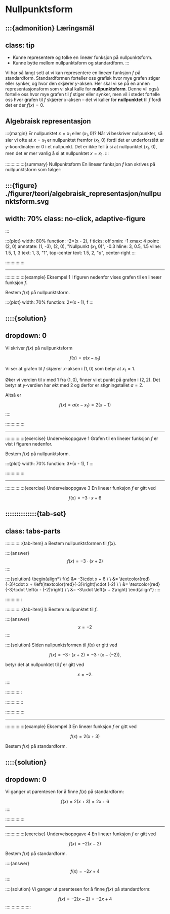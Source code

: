 # Nullpunktsform

:::{admonition} Læringsmål
---
class: tip
---
* Kunne representere og tolke en lineær funksjon på nullpunktsform.
* Kunne bytte mellom nullpunktsform og standardform. 
:::


Vi har så langt sett at vi kan representere en lineær funksjon $f$ på standardform. Standardformen forteller oss grafisk hvor mye grafen stiger eller synker, og hvor den skjærer $y$-aksen. Her skal vi se på en annen representasjonsform som vi skal kalle for **nullpunktsform**. Denne vil også fortelle oss hvor mye grafen til $f$ stiger eller synker, men vil i stedet fortelle oss hvor grafen til $f$ skjærer $x$-aksen – det vi kaller for **nullpunktet** til $f$ fordi det er der $f(x) = 0$.


## Algebraisk representasjon

:::{margin} Er nullpunktet $x = x_1$ eller $(x_1, 0)$?
Når vi beskriver nullpunkter, så sier vi ofte at $x = x_1$ er nullpunktet fremfor $(x_1, 0)$ fordi det er underforstått er $y$-koordinaten er $0$ i et nullpunkt. Det er ikke feil å si at nullpunktet $(x_1, 0)$, men det er mer vanlig å si at nullpunktet $x = x_1$.
:::

:::::::::::::::{summary} Nullpunktsform
En lineær funksjon $f$ kan skrives på nullpunktsform som følger:

:::{figure} ./figurer/teori/algebraisk_representasjon/nullpunktsform.svg
---
width: 70%
class: no-click, adaptive-figure
---
:::


:::{plot}
width: 80%
function: -2*(x - 2), f
ticks: off
xmin: -1
xmax: 4
point: (2, 0)
annotate: (1, -3), (2, 0), "Nullpunkt $(x_1, 0)$", -0.3
hline: 3, 0.5, 1.5
vline: 1.5, 1, 3
text: 1, 3, "$1$", top-center
text: 1.5, 2, "$a$", center-right
:::





:::::::::::::::



---



:::::::::::::::{example} Eksempel 1
I figuren nedenfor vises grafen til en lineær funksjon $f$.


Bestem $f(x)$ på nullpunktsform.


:::{plot}
width: 70%
function: 2*(x - 1), f
:::


::::{solution}
---
dropdown: 0
---
Vi skriver $f(x)$ på nullpunktsform

$$
f(x) = a(x - x_1)
$$

Vi ser at grafen til $f$ skjærer $x$-aksen i $(1, 0)$ som betyr at $x_1 = 1$. 

Øker vi verdien til $x$ med $1$ fra $(1, 0)$, finner vi et punkt på grafen i $(2, 2)$. Det betyr at $y$-verdien har økt med $2$ og derfor er stigningstallet $a = 2$. 

Altså er 

$$
f(x) = a(x - x_1) = 2(x - 1)
$$
::::


:::::::::::::::


---




:::::::::::::::{exercise} Underveisoppgave 1
Grafen til en lineær funksjon $f$ er vist i figuren nedenfor.

Bestem $f(x)$ på nullpunktsform.



:::{plot}
width: 70%
function: 3*(x - 1), f
:::



:::::::::::::::





---




:::::::::::::::{exercise} Underveisoppgave 3
En lineær funksjon $f$ er gitt ved 

$$
f(x) = -3\cdot x + 6
$$

::::::::::::::{tab-set}
---
class: tabs-parts
---
:::::::::::::{tab-item} a
Bestem nullpunktsformen til $f(x)$.

::::{answer}
$$
f(x) = -3\cdot \left(x + 2\right)
$$
::::

::::{solution}
\begin{align*}
    f(x) &= -3\cdot x + 6 \\
    \\
    &= \textcolor{red}{-3}\cdot x + \left(\textcolor{red}{-3}\right)\cdot (-2) \\
    \\
    &= \textcolor{red}{-3}\cdot \left(x - (-2)\right) \\
    \\
    &= -3\cdot \left(x + 2\right)
\end{align*}
::::

:::::::::::::


:::::::::::::{tab-item} b
Bestem nullpunktet til $f$.

::::{answer}
$$
x = -2
$$
::::

::::{solution}
Siden nullpunktsformen til $f(x)$ er gitt ved 

$$
f(x) = -3 \cdot (x + 2) = -3 \cdot (x - (-2)),
$$

betyr det at nullpunktet til $f$ er gitt ved 

$$
x = -2.
$$
::::

:::::::::::::

::::::::::::::


:::::::::::::::


---


:::::::::::::::{example} Eksempel 3
En lineær funksjon $f$ er gitt ved 

$$
f(x) = 2(x + 3)
$$

Bestem $f(x)$ på standardform.


::::{solution}
---
dropdown: 0
---
Vi ganger ut parentesen for å finne $f(x)$ på standardform: 

$$
f(x) = 2(x + 3) = 2x + 6
$$
::::


:::::::::::::::


---


:::::::::::::::{exercise} Underveisoppgave 4
En lineær funksjon $f$ er gitt ved

$$
f(x) = -2(x - 2)
$$

Bestem $f(x)$ på standardform. 


::::{answer}
$$
f(x) = -2x + 4
$$
::::

::::{solution}
Vi ganger ut parentesen for å finne $f(x)$ på standardform:

$$
f(x) = -2(x - 2) = -2x + 4
$$
::::
:::::::::::::::
